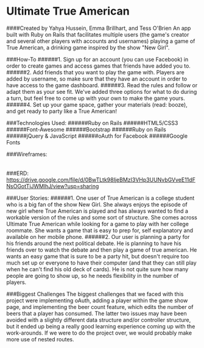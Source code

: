 # Ultimate True American
####Created by Yahya Hussein, Emma Brillhart, and Tess O'Brien
An app built with Ruby on Rails that facilitates multiple users (the game's creator and several other players with accounts and usernames) playing a game of True American, a drinking game inspired by the show "New Girl".

###How-To
######1. Sign up for an account (you can use Facebook) in order to create games and access games that friends have added you to.
######2. Add friends that you want to play the game with. Players are added by username, so make sure that they have an account in order to have access to the game dashboard.
######3. Read the rules and follow or adapt them as your see fit. We've added three options for what to do during a turn, but feel free to come up with your own to make the game yours.
######4. Set up your game space, gather your materials (read: booze), and get ready to party like a True American!

###Technologies Used:
######Ruby on Rails
######HTML5/CSS3
######Font-Awesome
######Bootstrap
######Ruby on Rails
######jQuery & JavaScript
######oAuth for Facebook
######Google Fonts

###Wireframes:
######
######
######

###ERD:
https://drive.google.com/file/d/0BwTLtk98IjeBMzI3VHp3UUNvbGVveE11dFNsOGotTjJWMlhJ/view?usp=sharing

###User Stories:
######1. One user of True American is a college student who is a big fan of the show New Girl. She always enjoys the episode of new girl where True American is played and has always wanted to find a workable version of the rules and some sort of structure.  She comes across Ultimate True American while looking for a game to play with her college roommate.  She wants a game that is easy to prep for, self explanatory and available on her mobile phone.
######2. Our user is planning a party for his friends around the next political debate.  He is planning to have his friends over to watch the debate and then play a game of true american.  He wants an easy game that is sure to be a party hit, but doesn't require too much set up or everyone to have their computer (and that they can still play when he can't find his old deck of cards).  He is not quite sure how many people are going to show up, so he needs flexibility in the number of players.

###Biggest Challenges
The biggest challenges that we faced with this project were implementing oAuth, adding a player within the game show page, and implementing the beer count feature, which edits the number of beers that a player has consumed. The latter two issues may have been avoided with a slightly different data structure and/or controller structure, but it ended up being a really good learning experience coming up with the work-arounds. If we were to do the project over, we would probably make more use of nested routes.

